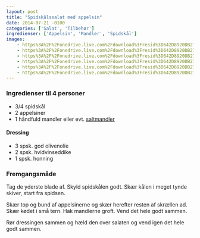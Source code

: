 ```yaml
---
layout: post
title: "Spidskålssalat med appelsin"
date: 2014-07-21 -0100
categories: ['Salat', 'Tilbehør']
ingredienser: ['Appelsin', 'Mandler', 'Spidskål']
images:
    - https%3A%2F%2Fonedrive.live.com%2Fdownload%3Fresid%3D642D8920DB2784EE!167754
    - https%3A%2F%2Fonedrive.live.com%2Fdownload%3Fresid%3D642D8920DB2784EE!167755
    - https%3A%2F%2Fonedrive.live.com%2Fdownload%3Fresid%3D642D8920DB2784EE!167756
    - https%3A%2F%2Fonedrive.live.com%2Fdownload%3Fresid%3D642D8920DB2784EE!167757
    - https%3A%2F%2Fonedrive.live.com%2Fdownload%3Fresid%3D642D8920DB2784EE!167759
    - https%3A%2F%2Fonedrive.live.com%2Fdownload%3Fresid%3D642D8920DB2784EE!167758
---
```

### Ingredienser til 4 personer
-   3/4 spidskål
-   2 appelsiner
-   1 håndfuld mandler eller evt. <a href="/arkiv/2014/12/16/saltmandler/">saltmandler</a>

#### Dressing
-   3 spsk. god olivenolie
-   2 spsk. hvidvinseddike
-   1 spsk. honning

### Fremgangsmåde
Tag de yderste blade af. Skyld spidskålen godt. Skær kålen i meget tynde skiver, start fra spidsen.

Skær top og bund af appelsinerne og skær herefter resten af skrællen ad. Skær kødet i små tern. Hak mandlerne groft. Vend det hele godt sammen.

Rør dressingen sammen og hæld den over salaten og vend igen det hele godt sammen.
